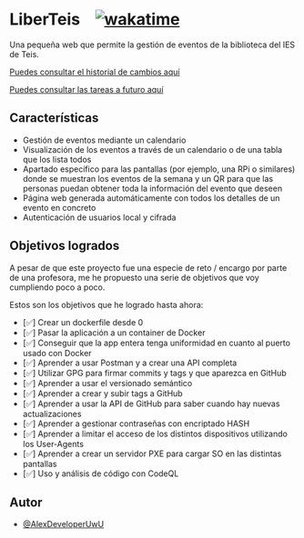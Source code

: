 # LiberTeis‎ ‎ ‎ ‎ ‎‎‎[![wakatime](https://wakatime.com/badge/github/AlexDeveloperUwU/liberteis.svg)](https://wakatime.com/badge/github/AlexDeveloperUwU/liberteis)

Una pequeña web que permite la gestión de eventos de la biblioteca del IES de Teis.

[Puedes consultar el historial de cambios aquí](./docs/changelog.md)

[Puedes consultar las tareas a futuro aquí](./docs/tasks.md)

## Características

- Gestión de eventos mediante un calendario
- Visualización de los eventos a través de un calendario o de una tabla que los lista todos
- Apartado específico para las pantallas (por ejemplo, una RPi o similares) donde se muestran los eventos de la semana y un QR para que las personas puedan obtener toda la información del evento que deseen
- Página web generada automáticamente con todos los detalles de un evento en concreto
- Autenticación de usuarios local y cifrada

## Objetivos logrados

A pesar de que este proyecto fue una especie de reto / encargo por parte de una profesora, me he propuesto una serie de objetivos que voy cumpliendo poco a poco.

Estos son los objetivos que he logrado hasta ahora:

- [✅] Crear un dockerfile desde 0
- [✅] Pasar la aplicación a un container de Docker
- [✅] Conseguir que la app entera tenga uniformidad en cuanto al puerto usado con Docker
- [✅] Aprender a usar Postman y a crear una API completa
- [✅] Utilizar GPG para firmar commits y tags y que aparezca en GitHub
- [✅] Aprender a usar el versionado semántico
- [✅] Aprender a crear y subir tags a GitHub
- [✅] Aprender a usar la API de GitHub para saber cuando hay nuevas actualizaciones
- [✅] Aprender a gestionar contraseñas con encriptado HASH
- [✅] Aprender a limitar el acceso de los distintos dispositivos utilizando los User-Agents
- [✅] Aprender a crear un servidor PXE para cargar SO en las distintas pantallas
- [✅] Uso y análisis de código con CodeQL

## Autor

- [@AlexDeveloperUwU](https://www.github.com/AlexDeveloperUwU)

